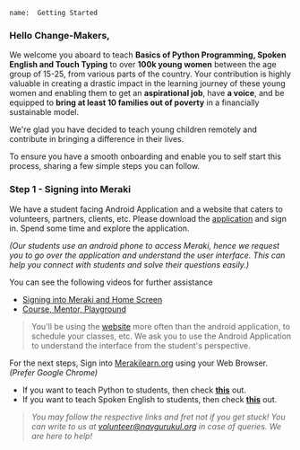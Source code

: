 ```ngMeta
name:  Getting Started
```
### Hello Change-Makers, 

We welcome you aboard to teach **Basics of Python Programming, Spoken English and Touch Typing** to over **100k young women** between the age group of 15-25, from various parts of the country. Your contribution is highly valuable in creating a drastic impact in the learning journey of these young women and enabling them to get an **aspirational job**, have **a voice**, and be equipped to **bring at least 10 families out of poverty** in a financially sustainable model.

We're glad you have decided to teach young children remotely and contribute in bringing a difference in their lives. 

To ensure you have a smooth onboarding and enable you to self start this process, sharing a few simple steps you can follow.

### Step 1 - Signing into Meraki
We have a student facing Android Application and a website that caters to volunteers, partners, clients, etc. Please download the [application](https://play.google.com/store/apps/details?id=org.merakilearn&hl=en_IN&gl=US, "Meraki Android Application") and sign in. Spend some time and explore the application. 

*(Our students use an android phone to access Meraki, hence we request you to go over the application and understand the user interface. This can help you connect with students and solve their questions easily.)*

You can see the following videos for further assistance
* [Signing into Meraki and Home Screen](https://youtu.be/Lha-WlS2Hkg)
* [Course, Mentor, Playground](https://youtu.be/UN3us4vDHhc)

> You'll be using the [website](https://www.merakilearn.org, "Meraki") more often than the android application, to schedule your classes, etc. We ask you to use the Android Application to understand the interface from the student's perspective.

For the next steps, Sign into [Merakilearn.org](https://www.merakilearn.org, "Meraki") using your Web Browser. *(Prefer Google Chrome)*

* If you want to teach Python to students, then check [**this**](https://www.merakilearn.org/course/152/exercise/3718) out.
* If you want to teach Spoken English to students, then check [**this**](https://www.merakilearn.org/course/152/exercise/3720) out.

> *You may follow the respective links and fret not if you get stuck! You can write to us at volunteer@navgurukul.org in case of queries. We are here to help!*

